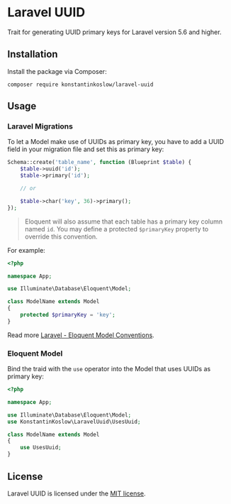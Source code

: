# Laravel UUID

Trait for generating UUID primary keys for Laravel version 5.6 and higher.

## Installation

Install the package via Composer:

```shell
composer require konstantinkoslow/laravel-uuid
```

## Usage

### Laravel Migrations

To let a Model make use of UUIDs as primary key, you have to add a UUID field in your migration file and set this as primary key:

```php
Schema::create('table_name', function (Blueprint $table) {
    $table->uuid('id');
    $table->primary('id');

    // or

    $table->char('key', 36)->primary();
});
```

> Eloquent will also assume that each table has a primary key column named `id`. You may define a protected `$primaryKey` property to override this convention.

For example:

```php
<?php

namespace App;

use Illuminate\Database\Eloquent\Model;

class ModelName extends Model
{
    protected $primaryKey = 'key';
}
```

Read more [Laravel - Eloquent Model Conventions](https://laravel.com/docs/5.6/eloquent#eloquent-model-conventions).

### Eloquent Model

Bind the traid with the `use` operator into the Model that uses UUIDs as primary key:

```php
<?php

namespace App;

use Illuminate\Database\Eloquent\Model;
use KonstantinKoslow\LaravelUuid\UsesUuid;

class ModelName extends Model
{
    use UsesUuid;
}
```

## License

Laravel UUID is licensed under the [MIT license](https://opensource.org/licenses/MIT).